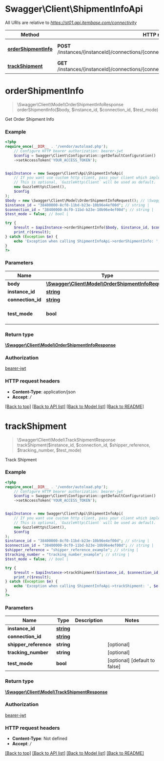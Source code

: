 # Swagger\Client\ShipmentInfoApi

All URIs are relative to *https://st01.api.itembase.com/connectivity*

Method | HTTP request | Description
------------- | ------------- | -------------
[**orderShipmentInfo**](ShipmentInfoApi.md#ordershipmentinfo) | **POST** /instances/{instanceId}/connections/{connectionId}/shipping/api/v2/shipment/order/info | Get Order Shipment Info
[**trackShipment**](ShipmentInfoApi.md#trackshipment) | **GET** /instances/{instanceId}/connections/{connectionId}/shipping/api/v2/shipment/track | Track Shipment

# **orderShipmentInfo**
> \Swagger\Client\Model\OrderShipmentInfoResponse orderShipmentInfo($body, $instance_id, $connection_id, $test_mode)

Get Order Shipment Info

### Example
```php
<?php
require_once(__DIR__ . '/vendor/autoload.php');
    // Configure HTTP bearer authorization: bearer-jwt
    $config = Swagger\Client\Configuration::getDefaultConfiguration()
    ->setAccessToken('YOUR_ACCESS_TOKEN');


$apiInstance = new Swagger\Client\Api\ShipmentInfoApi(
    // If you want use custom http client, pass your client which implements `GuzzleHttp\ClientInterface`.
    // This is optional, `GuzzleHttp\Client` will be used as default.
    new GuzzleHttp\Client(),
    $config
);
$body = new \Swagger\Client\Model\OrderShipmentInfoRequest(); // \Swagger\Client\Model\OrderShipmentInfoRequest | 
$instance_id = "38400000-8cf0-11bd-b23e-10b96e4ef00d"; // string | 
$connection_id = "38400000-8cf0-11bd-b23e-10b96e4ef00d"; // string | 
$test_mode = false; // bool | 

try {
    $result = $apiInstance->orderShipmentInfo($body, $instance_id, $connection_id, $test_mode);
    print_r($result);
} catch (Exception $e) {
    echo 'Exception when calling ShipmentInfoApi->orderShipmentInfo: ', $e->getMessage(), PHP_EOL;
}
?>
```

### Parameters

Name | Type | Description  | Notes
------------- | ------------- | ------------- | -------------
 **body** | [**\Swagger\Client\Model\OrderShipmentInfoRequest**](../Model/OrderShipmentInfoRequest.md)|  |
 **instance_id** | [**string**](../Model/.md)|  |
 **connection_id** | [**string**](../Model/.md)|  |
 **test_mode** | **bool**|  | [optional] [default to false]

### Return type

[**\Swagger\Client\Model\OrderShipmentInfoResponse**](../Model/OrderShipmentInfoResponse.md)

### Authorization

[bearer-jwt](../../README.md#bearer-jwt)

### HTTP request headers

 - **Content-Type**: application/json
 - **Accept**: */*

[[Back to top]](#) [[Back to API list]](../../README.md#documentation-for-api-endpoints) [[Back to Model list]](../../README.md#documentation-for-models) [[Back to README]](../../README.md)

# **trackShipment**
> \Swagger\Client\Model\TrackShipmentResponse trackShipment($instance_id, $connection_id, $shipper_reference, $tracking_number, $test_mode)

Track Shipment

### Example
```php
<?php
require_once(__DIR__ . '/vendor/autoload.php');
    // Configure HTTP bearer authorization: bearer-jwt
    $config = Swagger\Client\Configuration::getDefaultConfiguration()
    ->setAccessToken('YOUR_ACCESS_TOKEN');


$apiInstance = new Swagger\Client\Api\ShipmentInfoApi(
    // If you want use custom http client, pass your client which implements `GuzzleHttp\ClientInterface`.
    // This is optional, `GuzzleHttp\Client` will be used as default.
    new GuzzleHttp\Client(),
    $config
);
$instance_id = "38400000-8cf0-11bd-b23e-10b96e4ef00d"; // string | 
$connection_id = "38400000-8cf0-11bd-b23e-10b96e4ef00d"; // string | 
$shipper_reference = "shipper_reference_example"; // string | 
$tracking_number = "tracking_number_example"; // string | 
$test_mode = false; // bool | 

try {
    $result = $apiInstance->trackShipment($instance_id, $connection_id, $shipper_reference, $tracking_number, $test_mode);
    print_r($result);
} catch (Exception $e) {
    echo 'Exception when calling ShipmentInfoApi->trackShipment: ', $e->getMessage(), PHP_EOL;
}
?>
```

### Parameters

Name | Type | Description  | Notes
------------- | ------------- | ------------- | -------------
 **instance_id** | [**string**](../Model/.md)|  |
 **connection_id** | [**string**](../Model/.md)|  |
 **shipper_reference** | **string**|  | [optional]
 **tracking_number** | **string**|  | [optional]
 **test_mode** | **bool**|  | [optional] [default to false]

### Return type

[**\Swagger\Client\Model\TrackShipmentResponse**](../Model/TrackShipmentResponse.md)

### Authorization

[bearer-jwt](../../README.md#bearer-jwt)

### HTTP request headers

 - **Content-Type**: Not defined
 - **Accept**: */*

[[Back to top]](#) [[Back to API list]](../../README.md#documentation-for-api-endpoints) [[Back to Model list]](../../README.md#documentation-for-models) [[Back to README]](../../README.md)

